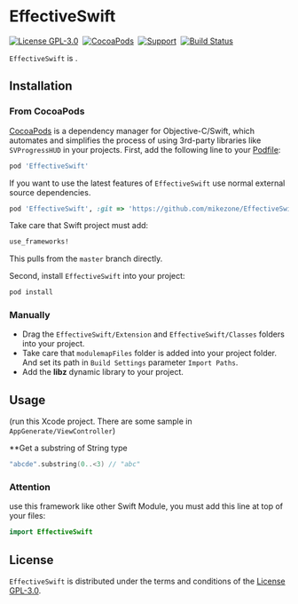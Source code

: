 # EffectiveSwift

[![License GPL-3.0](http://img.shields.io/badge/license-GPLv3-brightgreen.svg?style=flat)](https://raw.githubusercontent.com/mikezone/EffectiveSwift/master/LICENSE)&nbsp;
[![CocoaPods](http://img.shields.io/cocoapods/v/EffectiveSwift.svg?style=flat)](http://cocoapods.org/?q=EffectiveSwift)&nbsp;
[![Support](https://img.shields.io/badge/support-iOS%208%2B%20-blue.svg?style=flat)](https://www.apple.com/nl/ios/)&nbsp;
[![Build Status](https://travis-ci.org/mikezone/EffectiveSwift.svg?branch=master)](https://travis-ci.org/mikezone/EffectiveSwift)

`EffectiveSwift` is .

## Installation

### From CocoaPods

[CocoaPods](http://cocoapods.org) is a dependency manager for Objective-C/Swift, which automates and simplifies the process of using 3rd-party libraries like `SVProgressHUD` in your projects. First, add the following line to your [Podfile](http://guides.cocoapods.org/using/using-cocoapods.html):

```ruby
pod 'EffectiveSwift'
```

If you want to use the latest features of `EffectiveSwift` use normal external source dependencies.

```ruby
pod 'EffectiveSwift', :git => 'https://github.com/mikezone/EffectiveSwift.git'
```
Take care that Swift project must add:

```ruby
use_frameworks!
```

This pulls from the `master` branch directly.

Second, install `EffectiveSwift` into your project:

```ruby
pod install
```

### Manually

* Drag the `EffectiveSwift/Extension` and `EffectiveSwift/Classes` folders into your project.
* Take care that `modulemapFiles` folder is added into your project folder. And set its path in `Build Settings` parameter `Import Paths`.
* Add the **libz** dynamic library to your project.

## Usage

(run this Xcode project. There are some sample in `AppGenerate/ViewController`)

**Get a substring of String type

```swift
"abcde".substring(0..<3) // "abc"
```
### Attention
use this framework like other Swift Module, you must add this line at top of your files:

```swift
import EffectiveSwift
```

## License
`EffectiveSwift` is distributed under the terms and conditions of the [License GPL-3.0](https://github.com/mikezone/EffectiveSwift/blob/master/LICENSE).
